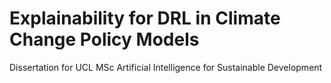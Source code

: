 # Explainability for DRL in Climate Change Policy Models

Dissertation for UCL MSc Artificial Intelligence for Sustainable Development
